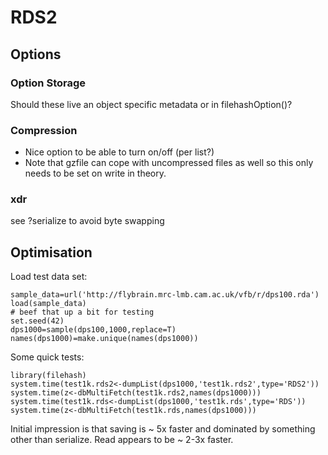 # RDS2

## Options
### Option Storage
Should these live an object specific metadata or in filehashOption()?
### Compression
  * Nice option to be able to turn on/off (per list?)
  * Note that gzfile can cope with uncompressed files as well so this only
    needs to be set on write in theory.

### xdr
see ?serialize
to avoid byte swapping

## Optimisation

Load test data set:

    sample_data=url('http://flybrain.mrc-lmb.cam.ac.uk/vfb/r/dps100.rda')
    load(sample_data)
    # beef that up a bit for testing
    set.seed(42)
    dps1000=sample(dps100,1000,replace=T)
    names(dps1000)=make.unique(names(dps1000))

Some quick tests:

    library(filehash)
    system.time(test1k.rds2<-dumpList(dps1000,'test1k.rds2',type='RDS2'))
    system.time(z<-dbMultiFetch(test1k.rds2,names(dps1000)))
    system.time(test1k.rds<-dumpList(dps1000,'test1k.rds',type='RDS'))
    system.time(z<-dbMultiFetch(test1k.rds,names(dps1000)))

Initial impression is that saving is ~ 5x faster and dominated by something other than serialize.
Read appears to be ~ 2-3x faster.
